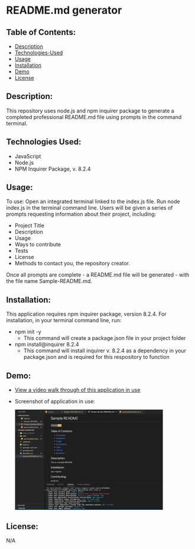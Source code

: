# README.md generator

## Table of Contents:

- [Description](#description)
- [Technologies-Used](#technologies-used)
- [Usage](#usage)
- [Installation](#installation)
- [Demo](#demo)
- [License](#license)

## Description:

This repository uses node.js and npm inquirer package to generate a completed professional README.md file using prompts in the command terminal.

## Technologies Used:

- JavaScript
- Node.js
- NPM Inquirer Package, v. 8.2.4

## Usage:

To use: Open an integrated terminal linked to the index.js file. Run node index.js in the terminal command line. Users will be given a series of prompts requesting information about their project, including:

- Project Title
- Description
- Usage
- Ways to contribute
- Tests
- License
- Methods to contact you, the repository creator.

Once all prompts are complete - a README.md file will be generated - with the file name Sample-README.md.

## Installation:

This application requires npm inquirer package, version 8.2.4.
For installation, in your terminal command line, run:

- npm init -y
  - This command will create a package.json file in your project folder
- npm install@inquirer 8.2.4
  - This command will install inquirer v. 8.2.4 as a dependency in your package.json and is required for this respository to function

## Demo:

- [View a video walk through of this application in use](https://drive.google.com/file/d/1T0WwwHL_q5XTZ7_wfPTrHZHP9erZhDNo/view)

- Screenshot of application in use:

  <img src="images/README-generator screenshot.png" width="400px" alt="screenshot of application in use">

## License:

N/A
